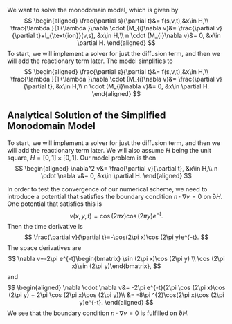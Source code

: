 We want to solve the monodomain model, which is given by
$$
\begin{aligned}
\frac{\partial s}{\partial t}&= f(s,v,t),&x\in H,\\
\frac{\lambda }{1+\lambda }\nabla \cdot (M_{i}\nabla v)&= \frac{\partial v}{\partial t}+I_{\text{ion}}(v,s), &x\in H,\\
n \cdot (M_{i}\nabla v)&= 0, &x\in \partial H.
\end{aligned}
$$
To start, we will implement a solver for just the diffusion term, and then we will add the reactionary term later. The model simplifies to 
$$
\begin{aligned}
\frac{\partial s}{\partial t}&= f(s,v,t),&x\in H,\\
\frac{\lambda }{1+\lambda }\nabla \cdot (M_{i}\nabla v)&= \frac{\partial v}{\partial t}, &x\in H,\\
n \cdot (M_{i}\nabla v)&= 0, &x\in \partial H.
\end{aligned}
$$
## Analytical Solution of the Simplified Monodomain Model
To start, we will implement a solver for just the diffusion term, and then we will add the reactionary term later. We will also assume $H$ being the unit square, $H=[0,1]\times[0,1]$. Our model problem is then
$$
\begin{aligned}
\nabla^2 v&= \frac{\partial v}{\partial t}, &x\in H,\\
n \cdot \nabla v&= 0, &x\in \partial H.
\end{aligned}
$$

In order to test the convergence of our numerical scheme, we need to introduce a potential that satisfies the boundary condition $n \cdot \nabla v=0$ on $\partial H$. One potential that satisfies this is
$$
v(x,y,t)= \cos (2\pi x)\cos (2\pi y)e^{-t}.
$$
Then the time derivative is
$$
\frac{\partial v}{\partial t}=-\cos(2\pi x)\cos (2\pi y)e^{-t}.
$$
The space derivatives are
$$
\nabla v=-2\pi e^{-t}\begin{bmatrix} \sin (2\pi x)\cos (2\pi y) \\  \cos (2\pi x)\sin (2\pi y)\end{bmatrix},
$$
and 
$$
\begin{aligned}
\nabla \cdot \nabla v&= -2\pi e^{-t}(2\pi \cos (2\pi x)\cos (2\pi y) + 2\pi \cos (2\pi x)\cos (2\pi y))\\
&= -8\pi ^{2}\cos(2\pi x)\cos (2\pi y)e^{-t}.
\end{aligned}
$$
We see that the boundary condition $n \cdot \nabla v=0$ is fulfilled on $\partial H$.
